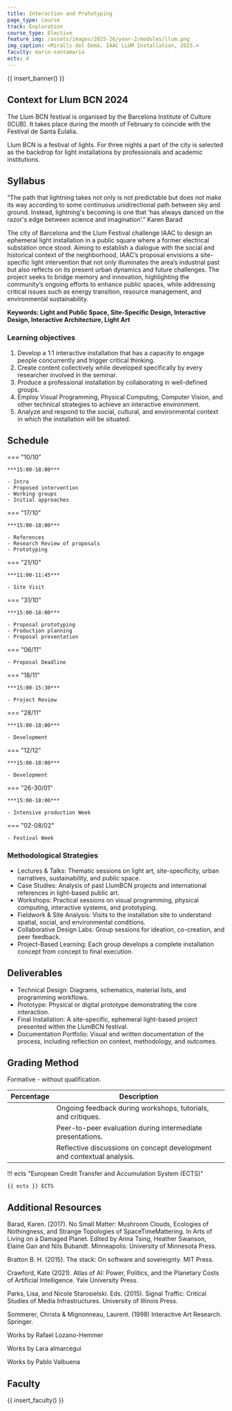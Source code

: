 ```yaml
---
title: Interaction and Prototyping
page_type: course
track: Exploration
course_type: Elective
feature_img: /assets/images/2025-26/year-2/modules/llum.png
img_caption: <Miralls del Demà, IAAC LLUM Installation, 2025.>
faculty: mario-santamaria
ects: 4
---
```


{{ insert_banner() }}

## Context for Llum BCN 2024

The Llum BCN festival is organised by the Barcelona Institute of Culture (ICUB). It  takes place during the month of February to coincide with the Festival de Santa Eulalia.

Llum BCN is a festival of lights. For three nights a part of the city is selected as the backdrop for light installations by professionals and academic institutions.

## Syllabus

“The path that lightning takes not only is not predictable but does not make its way according to some continuous unidirectional path between sky and ground. Instead, lightning's becoming is one that ‘has always danced on the razor's edge between science and imagination’.” Karen Barad 

The city of Barcelona and the Llum Festival challenge IAAC to design an ephemeral light installation in a public square where a former electrical substation once stood. Aiming to establish a dialogue with the social and historical context of the neighborhood, IAAC’s proposal envisions a site-specific light intervention that not only illuminates the area’s industrial past but also reflects on its present urban dynamics and future challenges. The project seeks to bridge memory and innovation, highlighting the community’s ongoing efforts to enhance public spaces, while addressing critical issues such as energy transition, resource management, and environmental sustainability. 

**Keywords: Light and Public Space, Site-Specific Design, Interactive Design, Interactive Architecture, Light Art**

### Learning objectives

1. Develop a 1:1 interactive installation that has a capacity to engage people concurrently and trigger critical thinking.
2. Create content collectively while developed specifically by every researcher involved in the seminar.
3. Produce a professional installation by collaborating in well-defined groups.
4. Employ Visual Programming, Physical Computing, Computer Vision, and other technical strategies to achieve an interactive environment.
5. Analyze and respond to the social, cultural, and environmental context in which the installation will be situated. 

## Schedule

=== "10/10"

    ***15:00-18:00***

    - Intro 
    - Proposed intervention 
    - Working groups 
    - Initial approaches 

=== "17/10"

    ***15:00-18:00***

    - References 
    - Research Review of proposals 
    - Prototyping 

=== "21/10"

    ***11:00-11:45***

    - Site Visit 

=== "31/10"

    ***15:00-18:00***

    - Proposal prototyping 
    - Production planning 
    - Proposal presentation 

=== "06/11"

    - Proposal Deadline

=== "18/11"

    ***15:00-15:30***

    - Project Review

=== "28/11"

    ***15:00-18:00***

    - Development 

=== "12/12"

    ***15:00-18:00***

    - Development 

=== "26-30/01"

    ***15:00-18:00***

    - Intensive production Week 

=== "02-08/02"

    - Festival Week 


### Methodological Strategies

- Lectures & Talks: Thematic sessions on light art, site-specificity, urban narratives, sustainability, and public space.
- Case Studies: Analysis of past LlumBCN projects and international references in light-based public art.
- Workshops: Practical sessions on visual programming, physical computing, interactive systems, and prototyping.
- Fieldwork & Site Analysis: Visits to the installation site to understand spatial, social, and environmental conditions.
- Collaborative Design Labs: Group sessions for ideation, co-creation, and peer feedback.
- Project-Based Learning: Each group develops a complete installation concept from concept to final execution. 

## Deliverables

- Technical Design: Diagrams, schematics, material lists, and programming workflows.
- Prototype: Physical or digital prototype demonstrating the core interaction.
- Final Installation: A site-specific, ephemeral light-based project presented within the LlumBCN festival.
- Documentation Portfolio: Visual and written documentation of the process, including reflection on context, methodology, and outcomes. 

## Grading Method

Formative - without qualification.

| Percentage  | Description                                     |
| ----------- | ------------------------------------            |
|          | Ongoing feedback during workshops, tutorials, and critiques.|
|          | Peer-to-peer evaluation during intermediate presentations.|
|          | Reflective discussions on concept development and contextual analysis. |


!!! ects "European Credit Transfer and Accumulation System (ECTS)"

    {{ ects }} ECTS

## Additional Resources

Barad, Karen. (2017). No Small Matter: Mushroom Clouds, Ecologies of Nothingness, and Strange Topologies of SpaceTimeMattering. In Arts of Living on a Damaged Planet. Edited by Anna Tsing, Heather Swanson, Elaine Gan and Nils Bubandt. Minneapolis: University of Minnesota Press. 

Bratton B. H. (2015). The stack: On software and sovereignty. MIT Press. 

Crawford, Kate (2021). Atlas of AI: Power, Politics, and the Planetary Costs of Artificial Intelligence. Yale University Press. 

Parks, Lisa, and Nicole Starosielski. Eds. (2015). Signal Traffic: Critical Studies of Media Infrastructures. University of Illinois Press. 

Sommerer, Christa & Mignonneau, Laurent. (1998) Interactive Art Research. Springer. 

Works by Rafael Lozano-Hemmer 

Works by Lara almarcegui 

Works by Pablo Valbuena 

## Faculty

{{ insert_faculty() }}
